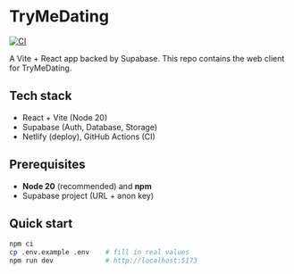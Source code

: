 # TryMeDating

[![CI](https://github.com/jasonjlocicero-cyber/trymedating/actions/workflows/ci.yml/badge.svg?branch=main)](https://github.com/jasonjlocicero-cyber/trymedating/actions/workflows/ci.yml)

A Vite + React app backed by Supabase. This repo contains the web client for TryMeDating.

## Tech stack
- React + Vite (Node 20)
- Supabase (Auth, Database, Storage)
- Netlify (deploy), GitHub Actions (CI)

## Prerequisites
- **Node 20** (recommended) and **npm**
- Supabase project (URL + anon key)

## Quick start
```bash
npm ci
cp .env.example .env    # fill in real values
npm run dev             # http://localhost:5173


